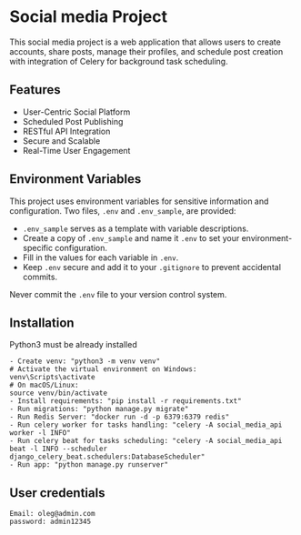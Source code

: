 # Social media Project

This social media project is a web application that allows users to create accounts, share posts, manage their profiles, and schedule post creation with integration of Celery for background task scheduling.

## Features

* User-Centric Social Platform
* Scheduled Post Publishing
* RESTful API Integration
* Secure and Scalable
* Real-Time User Engagement

## Environment Variables

This project uses environment variables for sensitive information and configuration. Two files, `.env` and `.env_sample`, are provided:

- `.env_sample` serves as a template with variable descriptions.
- Create a copy of `.env_sample` and name it `.env` to set your environment-specific configuration.
- Fill in the values for each variable in `.env`.
- Keep `.env` secure and add it to your `.gitignore` to prevent accidental commits.

Never commit the `.env` file to your version control system.

## Installation

Python3 must be already installed

```shell
- Сreate venv: "python3 -m venv venv"
# Activate the virtual environment on Windows:
venv\Scripts\activate
# On macOS/Linux:
source venv/bin/activate
- Install requirements: "pip install -r requirements.txt"
- Run migrations: "python manage.py migrate"
- Run Redis Server: "docker run -d -p 6379:6379 redis"
- Run celery worker for tasks handling: "celery -A social_media_api worker -l INFO"
- Run celery beat for tasks scheduling: "celery -A social_media_api beat -l INFO --scheduler django_celery_beat.schedulers:DatabaseScheduler"
- Run app: "python manage.py runserver"
```

## User credentials

```shell
Email: oleg@admin.com
password: admin12345
```
